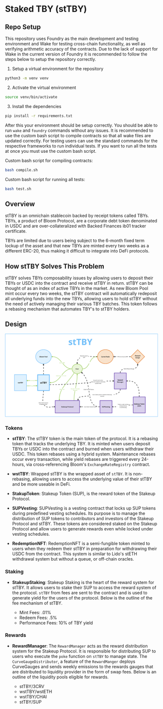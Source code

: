 # Staked TBY (stTBY)

## Repo Setup

This repository uses Foundry as the main development and testing environment and Wake for testing cross-chain functionality, as well as verifying arithmetic accuracy of the contracts. Due to the lack of support for Wake in the current version of Foundry it is recommended to follow the steps below to setup the repository correctly.

1. Setup a virtual environment for the repository

```bash
python3 -m venv venv
```

2. Activate the virtual environment

```bash
source venv/bin/activate
```

3. Install the dependencies

```bash
pip install -r requirements.txt
```

After this your environment should be setup correctly. You should be able to run `wake` and `foundry` commands without any issues. It is recommended to use the custom bash script to compile contracts so that all wake files are updated correctly. For testing users can use the standard commands for the respective frameworks to run individual tests. If you want to run all the tests at once you must use the custom bash script.

Custom bash script for compiling contracts:

```bash
bash compile.sh
```

Custom bash script for running all tests:

```bash
bash test.sh
```

## Overview

stTBY is an omnichain stablecoin backed by receipt tokens called TBYs. TBYs, a product of Bloom Protocol, are a corporate debt token denominated in USDC and are over-collateralized with Backed Finances ib01 tracker certificate.

TBYs are limited due to users being subject to the 6-month fixed term lockup of the asset and that new TBYs are minted every two weeks as a different ERC-20, thus making it difficult to integrate into DeFi protocols.

## How stTBY Solves This Problem

stTBY solves TBYs composability issues by allowing users to deposit their TBYs or USDC into the contract and receive stTBY in return. stTBY can be thought of as an index of active TBYs in the market. As new Bloom Pool mint occur every two weeks, the stTBY contract will automatically redeposit all underlying funds into the new TBYs, allowing users to hold stTBY without the need of actively managing their various TBY batches. This token follows a rebasing mechanism that automates TBY's to stTBY holders.

## Design

![stTBY Design](./stTBY-architecture.png)

### Tokens

- **stTBY**: The stTBY token is the main token of the protocol. It is a rebasing token that tracks the underlying TBY. It is minted when users deposit TBYs or USDC into the contract and burned when users withdraw their USDC. This token rebases using a hybrid system. Maintenance rebases occur every transaction, while yield rebases are triggered every 24-hours, via cross-referencing Bloom's `ExchangeRateRegistry` contract.

- **wstTBY**: Wrapped stTBY is the wrapped asset of `stTBY`. It is non-rebasing, allowing users to access the underlying value of their stTBY and be more useable in DeFi.

- **StakupToken**: Stakeup Token (SUP), is the reward token of the Stakeup Protocol.

- **SUPVesting**: SUPVesting is a vesting contract that locks up SUP tokens during predefined vesting schedules. Its purpose is to manage the distribution of SUP tokens to contributors and investors of the Stakeup Protocol and stTBY. These tokens are considered staked on the Stakeup Protocol and allow users to generate rewards even while locked under vesting schedules.

- **RedemptionNFT**: RedemptionNFT is a semi-fungible token minted to users when they redeem their stTBY in preparation for withdrawing their USDC from the contract. This system is similar to Lido's stETH withdrawal system but without a queue, or off-chain oracles.

### Staking

- **StakeupStaking**: Stakeup Staking is the heart of the reward system for stTBY. It allows users to stake their SUP to access the reward system of the protocol. `stTBY` from fees are sent to the contract and is used to generate yield for the users of the protocol. Below is the outline of the fee mechanism of stTBY.

  - Mint Fees: .01%
  - Redeem Fees: .5%
  - Performance Fees: 10% of TBY yield

### Rewards

- **RewardManager**: The `RewardManager` acts as the reward distribution system for the Stakeup Protocol. It is responsible for distributing SUP to users who execute the `poke` function on `stTBY` to manage state. The `CurveGaugeDistributor`, a feature of the `RewardManger` deploys CurveGauges and sends weekly emissions to the rewards gauges that are distributed to liquidity provider in the form of swap fees. Below is an outline of the liquidity pools eligible for rewards.

  - stTBY/3CRV
  - wstTBY/wstETH
  - wstTBY/CHAI
  - stTBY/SUP
